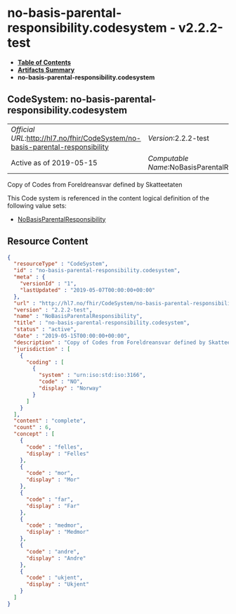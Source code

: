 # no-basis-parental-responsibility.codesystem - v2.2.2-test

* [**Table of Contents**](toc.md)
* [**Artifacts Summary**](artifacts.md)
* **no-basis-parental-responsibility.codesystem**

## CodeSystem: no-basis-parental-responsibility.codesystem 

| | |
| :--- | :--- |
| *Official URL*:http://hl7.no/fhir/CodeSystem/no-basis-parental-responsibility | *Version*:2.2.2-test |
| Active as of 2019-05-15 | *Computable Name*:NoBasisParentalResponsibility |

 
Copy of Codes from Foreldreansvar defined by Skatteetaten 

 This Code system is referenced in the content logical definition of the following value sets: 

* [NoBasisParentalResponsibility](ValueSet-no-basis-parental-responsibility.valueset.md)



## Resource Content

```json
{
  "resourceType" : "CodeSystem",
  "id" : "no-basis-parental-responsibility.codesystem",
  "meta" : {
    "versionId" : "1",
    "lastUpdated" : "2019-05-07T00:00:00+00:00"
  },
  "url" : "http://hl7.no/fhir/CodeSystem/no-basis-parental-responsibility",
  "version" : "2.2.2-test",
  "name" : "NoBasisParentalResponsibility",
  "title" : "no-basis-parental-responsibility.codesystem",
  "status" : "active",
  "date" : "2019-05-15T00:00:00+00:00",
  "description" : "Copy of Codes from Foreldreansvar defined by Skatteetaten",
  "jurisdiction" : [
    {
      "coding" : [
        {
          "system" : "urn:iso:std:iso:3166",
          "code" : "NO",
          "display" : "Norway"
        }
      ]
    }
  ],
  "content" : "complete",
  "count" : 6,
  "concept" : [
    {
      "code" : "felles",
      "display" : "Felles"
    },
    {
      "code" : "mor",
      "display" : "Mor"
    },
    {
      "code" : "far",
      "display" : "Far"
    },
    {
      "code" : "medmor",
      "display" : "Medmor"
    },
    {
      "code" : "andre",
      "display" : "Andre"
    },
    {
      "code" : "ukjent",
      "display" : "Ukjent"
    }
  ]
}

```
